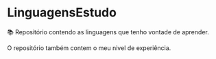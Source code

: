 # LinguagensEstudo
:books: Repositório contendo as linguagens que tenho vontade de aprender.

O repositório também contem o meu nivel de experiência.

